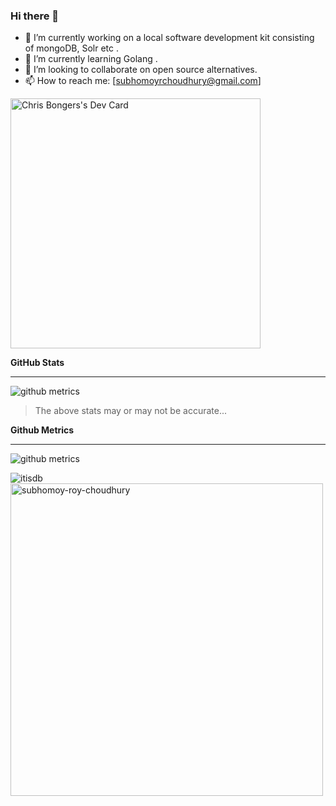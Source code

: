 ### Hi there 👋

- 🔭 I’m currently working on a local software development kit consisting of mongoDB, Solr etc . 
- 🌱 I’m currently learning Golang .
- 👯 I’m looking to collaborate on open source alternatives.
- 📫 How to reach me: [subhomoyrchoudhury@gmail.com]

<a href="https://app.daily.dev/DailyDevTips"><img src="https://github.com/subhomoy-roy-choudhury/subhomoy-roy-choudhury/blob/main/devcard.svg" width="400" alt="Chris Bongers's Dev Card"/></a>

**GitHub Stats**
** **
![github metrics](https://github-readme-stats.vercel.app/api?username=subhomoy-roy-choudhury&&theme=merko&&show_icons=true)
>The above stats may or may not be accurate...

**Github Metrics**
** **
![github metrics](https://metrics.lecoq.io/subhomoy-roy-choudhury)

<img align="center" src="https://github-readme-streak-stats.herokuapp.com/?user=subhomoy-roy-choudhury&count_private=true&theme=radical" alt="itisdb" />
<img align="center" width=500 src="https://github-readme-stats.vercel.app/api/top-langs/?username=subhomoy-roy-choudhury&count_private=true&theme=radical" alt="subhomoy-roy-choudhury" />

